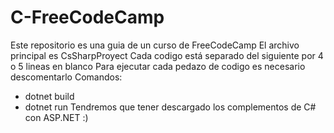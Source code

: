 # C-FreeCodeCamp

Este repositorio es una guia de un curso de FreeCodeCamp
El archivo principal es CsSharpProyect
Cada codigo está separado del siguiente por 4 o 5 lineas en blanco
Para ejecutar cada pedazo de codigo es necesario descomentarlo
Comandos:
* dotnet build
* dotnet run
Tendremos que tener descargado los complementos de C# con ASP.NET
:)
